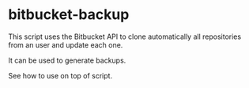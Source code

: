 bitbucket-backup
================

This script uses the Bitbucket API to clone automatically all repositories from an user and update each one.

It can be used to generate backups.

See how to use on top of script.